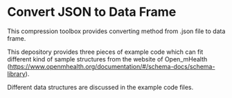 # Convert JSON to Data Frame
This compression toolbox provides converting method from .json file to data frame.

This depository provides three pieces of example code which can fit different kind of sample structures from the website of Open_mHealth (https://www.openmhealth.org/documentation/#/schema-docs/schema-library).

Different data structures are discussed in the example code files.
